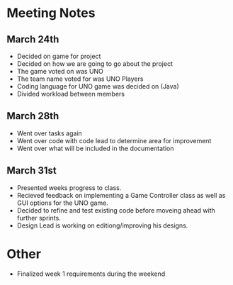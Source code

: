 # Meeting Notes 
## March 24th
- Decided on game for project
- Decided on how we are going to go about the project
- The game voted on was UNO
- The team name voted for was UNO Players
- Coding language for UNO game was decided on (Java)
- Divided workload between members
## March 28th
- Went over tasks again
- Went over code with code lead to determine area for improvement
- Went over what will be included in the documentation
## March 31st
- Presented weeks progress to class.
- Recieved feedback on implementing a Game Controller class as well as GUI options for the UNO game.
- Decided to refine and test existing code before moveing ahead with further sprints.
- Design Lead is working on editiong/improving his designs.

# Other
- Finalized week 1 requirements during the weekend
